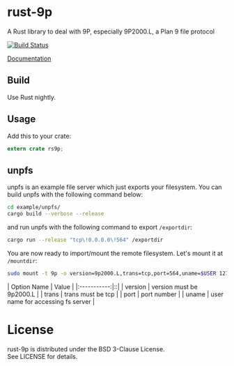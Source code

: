 rust-9p
=====
A Rust library to deal with 9P, especially 9P2000.L, a Plan 9 file protocol

[![Build Status](https://travis-ci.org/pfpacket/rust-9p.svg?branch=master)](https://travis-ci.org/pfpacket/rust-9p)

[Documentation](https://pfpacket.github.io/rust-9p/rs9p/index.html)


## Build
Use Rust nightly.


## Usage
Add this to your crate:

```rust
extern crate rs9p;
```


## unpfs
unpfs is an example file server which just exports your filesystem.
You can build unpfs with the following command below:

```bash
cd example/unpfs/
cargo build --verbose --release
```
and run unpfs with the following command to export `/exportdir`:

```bash
cargo run --release "tcp\!0.0.0.0\!564" /exportdir
```
You are now ready to import/mount the remote filesystem.
Let's mount it at `/mountdir`:

```bash
sudo mount -t 9p -o version=9p2000.L,trans=tcp,port=564,uname=$USER 127.0.0.1 /mountdir
```

| Option Name | Value |
|:-----------:|::|
| version | version must be 9p2000.L |
| trans | trans must be tcp |
| port | port number |
| uname | user name for accessing fs server |


# License
rust-9p is distributed under the BSD 3-Clause License.  
See LICENSE for details.